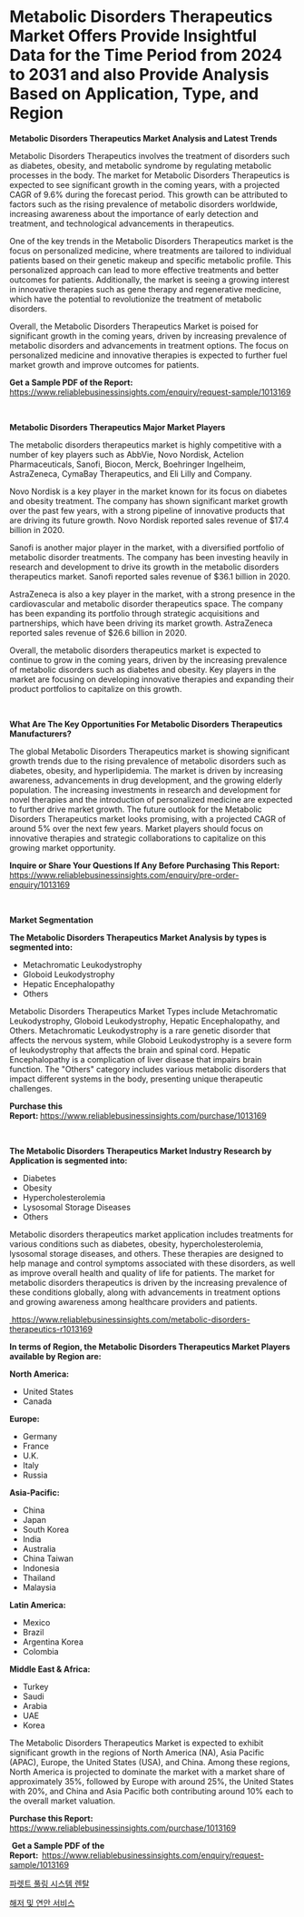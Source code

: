 <p><h1>Metabolic Disorders Therapeutics Market Offers Provide Insightful Data for the Time Period from 2024 to 2031 and also Provide Analysis Based on Application, Type, and Region</h1></p><p><strong>Metabolic Disorders Therapeutics Market Analysis and Latest Trends</strong></p>
<p><p>Metabolic Disorders Therapeutics involves the treatment of disorders such as diabetes, obesity, and metabolic syndrome by regulating metabolic processes in the body. The market for Metabolic Disorders Therapeutics is expected to see significant growth in the coming years, with a projected CAGR of 9.6% during the forecast period. This growth can be attributed to factors such as the rising prevalence of metabolic disorders worldwide, increasing awareness about the importance of early detection and treatment, and technological advancements in therapeutics.</p><p>One of the key trends in the Metabolic Disorders Therapeutics market is the focus on personalized medicine, where treatments are tailored to individual patients based on their genetic makeup and specific metabolic profile. This personalized approach can lead to more effective treatments and better outcomes for patients. Additionally, the market is seeing a growing interest in innovative therapies such as gene therapy and regenerative medicine, which have the potential to revolutionize the treatment of metabolic disorders.</p><p>Overall, the Metabolic Disorders Therapeutics Market is poised for significant growth in the coming years, driven by increasing prevalence of metabolic disorders and advancements in treatment options. The focus on personalized medicine and innovative therapies is expected to further fuel market growth and improve outcomes for patients.</p></p>
<p><strong>Get a Sample PDF of the Report:&nbsp;</strong> <a href="https://www.reliablebusinessinsights.com/enquiry/request-sample/1013169">https://www.reliablebusinessinsights.com/enquiry/request-sample/1013169</a></p>
<p>&nbsp;</p>
<p><strong>Metabolic Disorders Therapeutics Major Market Players</strong></p>
<p><p>The metabolic disorders therapeutics market is highly competitive with a number of key players such as AbbVie, Novo Nordisk, Actelion Pharmaceuticals, Sanofi, Biocon, Merck, Boehringer Ingelheim, AstraZeneca, CymaBay Therapeutics, and Eli Lilly and Company.</p><p>Novo Nordisk is a key player in the market known for its focus on diabetes and obesity treatment. The company has shown significant market growth over the past few years, with a strong pipeline of innovative products that are driving its future growth. Novo Nordisk reported sales revenue of $17.4 billion in 2020.</p><p>Sanofi is another major player in the market, with a diversified portfolio of metabolic disorder treatments. The company has been investing heavily in research and development to drive its growth in the metabolic disorders therapeutics market. Sanofi reported sales revenue of $36.1 billion in 2020.</p><p>AstraZeneca is also a key player in the market, with a strong presence in the cardiovascular and metabolic disorder therapeutics space. The company has been expanding its portfolio through strategic acquisitions and partnerships, which have been driving its market growth. AstraZeneca reported sales revenue of $26.6 billion in 2020.</p><p>Overall, the metabolic disorders therapeutics market is expected to continue to grow in the coming years, driven by the increasing prevalence of metabolic disorders such as diabetes and obesity. Key players in the market are focusing on developing innovative therapies and expanding their product portfolios to capitalize on this growth.</p></p>
<p>&nbsp;</p>
<p><strong>What Are The Key Opportunities For Metabolic Disorders Therapeutics Manufacturers?</strong></p>
<p><p>The global Metabolic Disorders Therapeutics market is showing significant growth trends due to the rising prevalence of metabolic disorders such as diabetes, obesity, and hyperlipidemia. The market is driven by increasing awareness, advancements in drug development, and the growing elderly population. The increasing investments in research and development for novel therapies and the introduction of personalized medicine are expected to further drive market growth. The future outlook for the Metabolic Disorders Therapeutics market looks promising, with a projected CAGR of around 5% over the next few years. Market players should focus on innovative therapies and strategic collaborations to capitalize on this growing market opportunity.</p></p>
<p><strong>Inquire or Share Your Questions If Any Before Purchasing This Report:</strong> <a href="https://www.reliablebusinessinsights.com/enquiry/pre-order-enquiry/1013169">https://www.reliablebusinessinsights.com/enquiry/pre-order-enquiry/1013169</a></p>
<p>&nbsp;</p>
<p><strong>Market Segmentation</strong></p>
<p><strong>The Metabolic Disorders Therapeutics Market Analysis by types is segmented into:</strong></p>
<p><ul><li>Metachromatic Leukodystrophy</li><li>Globoid Leukodystrophy</li><li>Hepatic Encephalopathy</li><li>Others</li></ul></p>
<p><p>Metabolic Disorders Therapeutics Market Types include Metachromatic Leukodystrophy, Globoid Leukodystrophy, Hepatic Encephalopathy, and Others. Metachromatic Leukodystrophy is a rare genetic disorder that affects the nervous system, while Globoid Leukodystrophy is a severe form of leukodystrophy that affects the brain and spinal cord. Hepatic Encephalopathy is a complication of liver disease that impairs brain function. The "Others" category includes various metabolic disorders that impact different systems in the body, presenting unique therapeutic challenges.</p></p>
<p><strong>Purchase this Report:&nbsp;</strong><a href="https://www.reliablebusinessinsights.com/purchase/1013169">https://www.reliablebusinessinsights.com/purchase/1013169</a></p>
<p>&nbsp;</p>
<p><strong>The Metabolic Disorders Therapeutics Market Industry Research by Application is segmented into:</strong></p>
<p><ul><li>Diabetes</li><li>Obesity</li><li>Hypercholesterolemia</li><li>Lysosomal Storage Diseases</li><li>Others</li></ul></p>
<p><p>Metabolic disorders therapeutics market application includes treatments for various conditions such as diabetes, obesity, hypercholesterolemia, lysosomal storage diseases, and others. These therapies are designed to help manage and control symptoms associated with these disorders, as well as improve overall health and quality of life for patients. The market for metabolic disorders therapeutics is driven by the increasing prevalence of these conditions globally, along with advancements in treatment options and growing awareness among healthcare providers and patients.</p></p>
<p><a href="https://www.reliablebusinessinsights.com/metabolic-disorders-therapeutics-r1013169">&nbsp;https://www.reliablebusinessinsights.com/metabolic-disorders-therapeutics-r1013169</a></p>
<p><strong>In terms of Region, the Metabolic Disorders Therapeutics Market Players available by Region are:</strong></p>
<p>
    <p> <strong> North America: </strong>
        <ul>
            <li>United States</li>
            <li>Canada</li>
        </ul>
        </p> 
    <p> <strong> Europe: </strong>
        <ul>
            <li>Germany</li>
            <li>France</li>
            <li>U.K.</li>
            <li>Italy</li>
            <li>Russia</li>
        </ul>
        </p> 
    <p> <strong> Asia-Pacific: </strong>
        <ul>
            <li>China</li>
            <li>Japan</li>
            <li>South Korea</li>
            <li>India</li>
            <li>Australia</li>
            <li>China Taiwan</li>
            <li>Indonesia</li>
            <li>Thailand</li>
            <li>Malaysia</li>
        </ul>
        </p> 
    <p> <strong> Latin America: </strong>
        <ul>
            <li>Mexico</li>
            <li>Brazil</li>
            <li>Argentina Korea</li>
            <li>Colombia</li>
        </ul>
        </p> 
    <p> <strong> Middle East & Africa: </strong>
        <ul>
            <li>Turkey</li>
            <li>Saudi</li>
            <li>Arabia</li>
            <li>UAE</li>
            <li>Korea</li>
        </ul>
    </p>
    </p>
<p><p>The Metabolic Disorders Therapeutics Market is expected to exhibit significant growth in the regions of North America (NA), Asia Pacific (APAC), Europe, the United States (USA), and China. Among these regions, North America is projected to dominate the market with a market share of approximately 35%, followed by Europe with around 25%, the United States with 20%, and China and Asia Pacific both contributing around 10% each to the overall market valuation.</p></p>
<p><strong>Purchase this Report: </strong><a href="https://www.reliablebusinessinsights.com/purchase/1013169">https://www.reliablebusinessinsights.com/purchase/1013169</a></p>
<p>&nbsp;<strong>Get a Sample PDF of the Report:&nbsp;&nbsp;</strong><a href="https://www.reliablebusinessinsights.com/enquiry/request-sample/1013169">https://www.reliablebusinessinsights.com/enquiry/request-sample/1013169</a></p>
<p><strong></strong></p>
<p><p><a href="https://github.com/vanessagrant665567/Market-Research-Report-List-2/blob/main/172588083237.md">파렛트 풀링 시스템 렌탈</a></p><p><a href="https://github.com/rrmadityapu/Market-Research-Report-List-2/blob/main/471577383238.md">해저 및 연안 서비스</a></p></p>